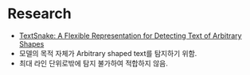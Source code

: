 # Research
- [TextSnake: A Flexible Representation for Detecting Text of Arbitrary Shapes](https://arxiv.org/pdf/1807.01544.pdf)
- 모델의 목적 자체가 Arbitrary shaped text를 탐지하기 위함.
- 최대 라인 단위로밖에 탐지 불가하여 적합하지 않음.